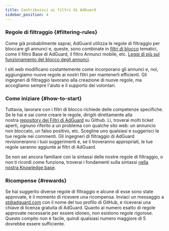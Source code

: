 ```yaml
---
title: Contribuisci ai filtri di AdGuard
sidebar_position: 4
---
```


### Regole di filtraggio {#filtering-rules}

Come già probabilmente saprai, AdGuard utilizza le regole di filtraggio per bloccare gli annunci e, queste, sono combinate in [filtri di blocco](/general/ad-filtering/adguard-filters) tematici, come il filtro Base di AdGuard, il filtro Annunci mobile, etc. [Leggi di più sul funzionamento del blocco degli annunci](/general/ad-filtering/how-ad-blocking-works).

I siti web modificano costantemente come incorporano gli annunci e, noi, aggiungiamo nuove regole ai nostri filtri per mantenerli efficienti. Gli ingegneri di filtraggio lavorano alla creazione di nuove regole, ma accogliamo sempre l'aiuto e il supporto dei volontari.

### Come iniziare {#how-to-start}

Tuttavia, lavorare con i filtri di blocco richiede delle competenze specifiche. Se le hai e sai come creare le regole, dirigiti direttamente alla nostra [repository dei Filtri di AdGuard](https://github.com/AdguardTeam/AdguardFilters) su Github. Lì, troverai molti ticket aperti, ognuno riferito a un problema con qualche sito web: un annuncio non bloccato, un falso positivo, etc. Scegline uno qualsiasi e suggerisci le tue regole nei commenti. Gli ingegneri di filtraggio di AdGuard revisioneranno i tuoi suggerimenti e, se li troveranno appropriati, le tue regole saranno aggiunte ai filtri di AdGuard.

Se non sei ancora familiare con la sintassi delle nostre regole di filtraggio, o non ti ricordi come funziona, troverai i fondamenti sulla sintassi [nella nostra Knowledge base](/general/ad-filtering/create-own-filters).

### Ricompense {#rewards}

Se hai suggerito diverse regole di filtraggio e alcune di esse sono state approvate, è il momento di ricevere una ricompensa. Inviaci un messaggio a [st@adguard.com](mailto:st@adguard.com) con il nome del tuo profilo di GitHub, e riceverai una chiave di licenza gratuita di AdGuard. Quanto al numero esatto di regole approvate necessarie per essere idoneo, non esistono regole rigorose. Questo compito non è facile, quindi qualsiasi numero maggiore di 5 dovrebbe essere sufficiente.
